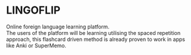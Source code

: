 # LINGOFLIP
Online foreign language learning platform.</br>
The users of the platform will be learning utilising the spaced repetition</br>
approach, this flashcard driven method is already proven to work in apps</br>
like Anki or SuperMemo.

